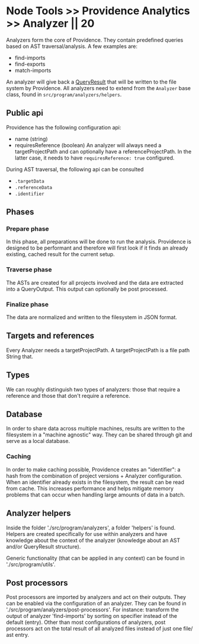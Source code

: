 # Node Tools >> Providence Analytics >> Analyzer || 20

Analyzers form the core of Providence. They contain predefined queries based on AST traversal/analysis.
A few examples are:

- find-imports
- find-exports
- match-imports

An analyzer will give back a [QueryResult](/docs/node-tools/providence-analytics/QueryResult/) that will be written to the file system by Providence.
All analyzers need to extend from the `Analyzer` base class, found in `src/program/analyzers/helpers`.

## Public api

Providence has the following configuration api:

- name (string)
- requiresReference (boolean)
  An analyzer will always need a targetProjectPath and can optionally have a referenceProjectPath.
  In the latter case, it needs to have `requiresReference: true` configured.

During AST traversal, the following api can be consulted

- `.targetData`
- `.referenceData`
- `.identifier`

## Phases

### Prepare phase

In this phase, all preparations will be done to run the analysis. Providence is designed to be performant and therefore will first look if it finds an already existing, cached result for the current setup.

### Traverse phase

The ASTs are created for all projects involved and the data are extracted into a QueryOutput. This output can optionally be post processed.

### Finalize phase

The data are normalized and written to the filesystem in JSON format.

## Targets and references

Every Analyzer needs a targetProjectPath. A targetProjectPath is a file path String that.

## Types

We can roughly distinguish two types of analyzers: those that require a reference and those that don't require a reference.

## Database

In order to share data across multiple machines, results are written to the filesystem in a
"machine agnostic" way. They can be shared through git and serve as a local database.

### Caching

In order to make caching possible, Providence creates an "identifier": a hash from the combination of project versions + Analyzer configuration. When an identifier already exists in the filesystem, the result can be read from cache. This increases performance and helps mitigate memory problems that can occur when handling large amounts of data in a batch.

## Analyzer helpers

Inside the folder './src/program/analyzers', a folder 'helpers' is found.
Helpers are created specifically for use within analyzers and have knowledge about
the context of the analyzer (knowledge about an AST and/or QueryResult structure).

Generic functionality (that can be applied in any context) can be found in './src/program/utils'.

## Post processors

Post processors are imported by analyzers and act on their outputs. They can be enabled via the configuration of an analyzer. They can be found in './src/program/analyzers/post-processors'. For instance: transform the output of analyzer 'find-imports' by sorting on specifier instead of the default (entry). Other than most configurations of analyzers, post processors act on the total result of all analyzed files instead of just one file/ ast entry.
